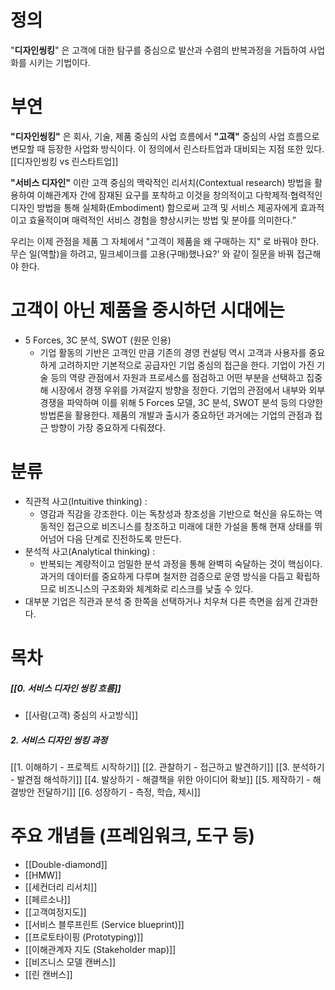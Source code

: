 


# 정의

"**디자인씽킹**" 은 고객에 대한 탐구를 중심으로 발산과 수렴의 반복과정을 거듭하여 사업화를 시키는 기법이다. 


# 부연


**"디자인씽킹"** 은 회사, 기술, 제품 중심의 사업 흐름에서 **"고객"** 중심의 사업 흐름으로 변모할 때 등장한 사업화 방식이다. 이 정의에서 린스타트업과 대비되는 지점 또한 있다. [[디자인씽킹 vs 린스타트업]]


**"서비스 디자인"** 이란 고객 중심의 맥락적인 리서치(Contextual research) 방법을 활용하여 이해관계자 간에 잠재된 요구를 포착하고 이것을 창의적이고 다학제적·협력적인 디자인 방법을 통해 실체화(Embodiment) 함으로써 고객 및 서비스 제공자에게 효과적이고 효율적이며 매력적인 서비스 경험을 향상시키는 방법 및 분야를 의미한다.”


우리는 이제 관점을 제품 그 자체에서 "고객이 제품을 왜 구매하는 지" 로 바꿔야 한다. 무슨 일(역할)을 하려고, 밀크셰이크를 고용(구매)했나요?' 와 같이 질문을 바꿔 접근해야 한다.  






# 고객이 아닌 제품을 중시하던 시대에는
- 5 Forces, 3C 분석, SWOT (원문 인용)
	- 기업 활동의 기반은 고객인 만큼 기존의 경영 컨설팅 역시 고객과 사용자를 중요하게 고려하지만 기본적으로 공급자인 기업 중심의 접근을 한다. 기업이 가진 기술 등의 역량 관점에서 자원과 프로세스를 점검하고 어떤 부분을 선택하고 집중해 시장에서 경쟁 우위를 가져갈지 방향을 정한다. 기업의 관점에서 내부와 외부 경쟁을 파악하며 이를 위해 5 Forces 모델, 3C 분석, SWOT 분석 등의 다양한 방법론을 활용한다. 제품의 개발과 출시가 중요하던 과거에는 기업의 관점과 접근 방향이 가장 중요하게 다뤄졌다.


# 분류
- 직관적 사고(Intuitive thinking) : 
	- 영감과 직감을 강조한다. 이는 독창성과 창조성을 기반으로 혁신을 유도하는 역동적인 접근으로 비즈니스를 창조하고 미래에 대한 가설을 통해 현재 상태를 뛰어넘어 다음 단계로 진전하도록 만든다. 
- 분석적 사고(Analytical thinking) : 
	- 반복되는 계량적이고 엄밀한 분석 과정을 통해 완벽히 숙달하는 것이 핵심이다. 과거의 데이터를 중요하게 다루며 철저한 검증으로 운영 방식을 다듬고 확립하므로 비즈니스의 구조화와 체계화로 리스크를 낮출 수 있다.
- 대부분 기업은 직관과 분석 중 한쪽을 선택하거나 치우쳐 다른 측면을 쉽게 간과한다.



# 목차


##### **[[0. 서비스 디자인 씽킹 흐름]]**
-  [[사람(고객) 중심의 사고방식]]

##### 2. **서비스 디자인 씽킹 과정**
[[1. 이해하기 - 프로젝트 시작하기]]
[[2. 관찰하기 - 접근하고 발견하기]]
[[3. 분석하기 - 발견점 해석하기]]
[[4. 발상하기 - 해결책을 위한 아이디어 확보]]
[[5. 제작하기 - 해결방안 전달하기]]
[[6. 성장하기 - 측정, 학습, 제시]]



# 주요 개념들 (프레임워크, 도구 등)
- [[Double-diamond]]
- [[HMW]]
- [[세컨더리 리서치]]
- [[페르소나]]
- [[고객여정지도]]
- [[서비스 블루프린트 (Service blueprint)]]
- [[프로토타이핑 (Prototyping)]] 
- [[이해관계자 지도 (Stakeholder map)]]
- [[비즈니스 모델 캔버스]]
- [[린 캔버스]]

